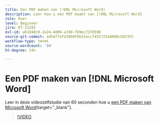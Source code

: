 ```yaml
---
title: Een PDF maken van [!DNL Microsoft Word]
description: Leer hoe u een PDF maakt van [!DNL Microsoft Word]
role: User
level: Beginner
jira: KT-13292
exl-id: a61848c0-2a24-4006-a740-f09ec7370598
source-git-commit: ad54f7afa78b0fbb31eccf455723a8890cb92355
workflow-type: tm+mt
source-wordcount: '34'
ht-degree: 14%

---
```


# Een PDF maken van [!DNL Microsoft Word]

Leer in deze videozelfstudie van 60 seconden hoe u [een PDF maken van Microsoft Word](https://www.adobe.com/nl/acrobat/online/word-to-pdf.html){target="_blank"}.

>[!VIDEO](https://video.tv.adobe.com/v/342627?quality=12&learn=on&hidetitle=true)
